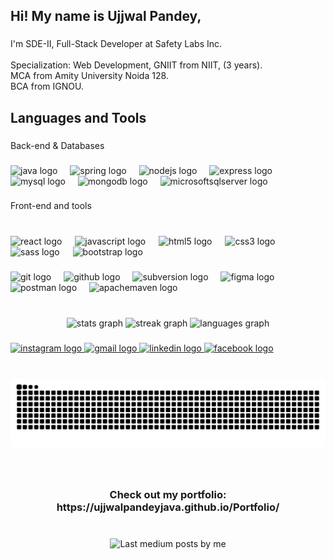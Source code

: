 <h2 align="left">Hi! My name is Ujjwal Pandey,</h2>

###

<p align="left">I'm SDE-II, Full-Stack Developer at Safety Labs Inc.<br><br>Specialization: Web Development, GNIIT from NIIT, (3 years).<br>MCA from Amity University Noida 128.<br>BCA from IGNOU.</p>

###

<h2 align="left">Languages and Tools</h2>

###

<p align="left">Back-end & Databases</p>

###

<div align="left">
  <img src="https://cdn.jsdelivr.net/gh/devicons/devicon/icons/java/java-original.svg" height="40" alt="java logo"  />
  <img width="12" />
  <img src="https://cdn.jsdelivr.net/gh/devicons/devicon/icons/spring/spring-original.svg" height="40" alt="spring logo"  />
  <img width="12" />
  <img src="https://cdn.jsdelivr.net/gh/devicons/devicon/icons/nodejs/nodejs-original.svg" height="40" alt="nodejs logo"  />
  <img width="12" />
  <img src="https://skillicons.dev/icons?i=express" height="40" alt="express logo"  />
  <img width="12" />
  <img src="https://cdn.jsdelivr.net/gh/devicons/devicon/icons/mysql/mysql-original.svg" height="40" alt="mysql logo"  />
  <img width="12" />
  <img src="https://cdn.jsdelivr.net/gh/devicons/devicon/icons/mongodb/mongodb-original.svg" height="40" alt="mongodb logo"  />
  <img width="12" />
  <img src="https://cdn.jsdelivr.net/gh/devicons/devicon/icons/microsoftsqlserver/microsoftsqlserver-plain.svg" height="40" alt="microsoftsqlserver logo"  />
</div>

###

<p align="left">Front-end and tools</p>

###

<br clear="both">

<div align="left">
  <img src="https://cdn.jsdelivr.net/gh/devicons/devicon/icons/react/react-original.svg" height="36" alt="react logo"  />
  <img width="13" />
  <img src="https://cdn.jsdelivr.net/gh/devicons/devicon/icons/javascript/javascript-original.svg" height="36" alt="javascript logo"  />
  <img width="13" />
  <img src="https://cdn.jsdelivr.net/gh/devicons/devicon/icons/html5/html5-original.svg" height="36" alt="html5 logo"  />
  <img width="13" />
  <img src="https://cdn.jsdelivr.net/gh/devicons/devicon/icons/css3/css3-original.svg" height="36" alt="css3 logo"  />
  <img width="13" />
  <img src="https://cdn.jsdelivr.net/gh/devicons/devicon/icons/sass/sass-original.svg" height="36" alt="sass logo"  />
  <img width="13" />
  <img src="https://cdn.jsdelivr.net/gh/devicons/devicon/icons/bootstrap/bootstrap-original.svg" height="36" alt="bootstrap logo"  />
</div>

###

<div align="left">
  <img src="https://cdn.simpleicons.org/git/F05032" height="40" alt="git logo"  />
  <img width="12" />
  <img src="https://skillicons.dev/icons?i=github" height="40" alt="github logo"  />
  <img width="12" />
  <img src="https://cdn.simpleicons.org/subversion/809CC9" height="40" alt="subversion logo"  />
  <img width="12" />
  <img src="https://skillicons.dev/icons?i=figma" height="40" alt="figma logo"  />
  <img width="12" />
  <img src="https://cdn.simpleicons.org/postman/FF6C37" height="40" alt="postman logo"  />
  <img width="12" />
  <img src="https://cdn.simpleicons.org/apachemaven/C71A36" height="40" alt="apachemaven logo"  />
</div>

###

<br clear="both">

<div align="center">
  <img src="https://github-readme-stats.vercel.app/api?username=ujjwalpandeyjava&hide_title=false&hide_rank=false&show_icons=true&include_all_commits=true&count_private=true&disable_animations=false&theme=dracula&locale=en&hide_border=false" height="150" alt="stats graph"  />
  <img src="https://streak-stats.demolab.com?user=ujjwalpandeyjava&locale=en&mode=daily&theme=dracula&hide_border=false&border_radius=5" height="150" alt="streak graph"  />
  <img src="https://github-readme-stats.vercel.app/api/top-langs?username=ujjwalpandeyjava&locale=en&hide_title=false&layout=compact&card_width=320&langs_count=6&theme=dracula&hide_border=false" height="153" alt="languages graph"  />
</div>

###

<div align="left">
  <a href="https://www.instagram.com/sadhu_ujjwalpandeyy/" target="_blank">
    <img src="https://img.shields.io/static/v1?message=Instagram&logo=instagram&label=&color=E4405F&logoColor=white&labelColor=&style=for-the-badge" height="35" alt="instagram logo"  />
  </a>
  <a href="ujjwalpandey.aps@gmail.com" target="_blank">
    <img src="https://img.shields.io/static/v1?message=Gmail&logo=gmail&label=&color=D14836&logoColor=white&labelColor=&style=for-the-badge" height="35" alt="gmail logo"  />
  </a>
  <a href="https://www.linkedin.com/in/ujjwal-pandey-8bb562138/" target="_blank">
    <img src="https://img.shields.io/static/v1?message=LinkedIn&logo=linkedin&label=&color=0077B5&logoColor=white&labelColor=&style=for-the-badge" height="35" alt="linkedin logo"  />
  </a>
  <a href="https://www.facebook.com/ujjwal.pandey.1656" target="_blank">
    <img src="https://img.shields.io/static/v1?message=Facebook&logo=facebook&label=&color=1877F2&logoColor=white&labelColor=&style=for-the-badge" height="35" alt="facebook logo"  />
  </a>
</div>

###

<br clear="both">

<img src="https://raw.githubusercontent.com/ujjwalpandeyjava/ujjwalpandeyjava/output/snake.svg" alt="Snake animation" />

###

<br clear="both">

<h3 align="center">Check out my portfolio: https://ujjwalpandeyjava.github.io/Portfolio/</h3>

###

<br clear="both">

<div align="center">
  <img src="https://github-read-medium-git-main.pahlevikun.vercel.app/latest?limit=4&username=sadhu_ujjwalpandey&theme=default" alt="Last medium posts by me"  />
</div>

###
